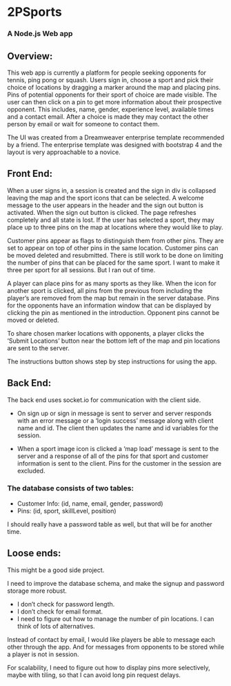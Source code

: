 # 2PSports

### A Node.js Web app

## Overview:

This web app is currently a platform for people seeking opponents for tennis, ping pong or squash.  Users sign in, choose a sport and pick their choice of locations by dragging a marker around the map and placing pins. Pins of potential opponents for their sport of choice are made visible. The user can then click on a pin to get more information about their prospective opponent. This includes, name, gender, experience level, available times and a contact email. After a choice is made they may contact the  other person by email or wait for someone to contact them.

The UI was created from a Dreamweaver enterprise template recommended by a friend. The enterprise template was designed with bootstrap 4 and the layout is very approachable to a novice.

## Front End: 
When a user signs in, a session is created and the sign in div is collapsed leaving the map and the sport icons that can be selected. A welcome message to the user appears in the header and the sign out button is activated. When the sign out button is clicked. The page refreshes completely and all state is lost. If the user has selected a sport, they may place up to three pins on the map at locations where they would like to play.  

Customer pins appear as flags to distinguish them from other pins. They are set to appear on top of other pins in the same location. Customer pins can be moved deleted and resubmitted. There is still work to be done on limiting the number of pins that can be placed for the same sport.  I want to make it three per sport for all sessions. But I ran out of time.

A player can place pins for as many sports as they like. When the icon for another sport is clicked, all pins from the previous from including the player’s are removed from the map but remain in the server database. Pins for the opponents have an information window that can be displayed by clicking the pin as mentioned in the introduction. Opponent pins cannot be moved or deleted.

To share chosen marker locations with opponents, a player clicks the ‘Submit Locations’ button near the bottom left of the map and pin locations are sent to the server. 

The instructions button shows step by step instructions for using the app.

## Back End:
The back end uses socket.io for communication with the client side. 

- On sign up or sign in message is sent to server and server responds with an error message or a ‘login success’ message along with client name and id. The client then updates the name and id variables for the session.

- When a sport image icon is clicked a ‘map load’ message is sent to the server and a response of all of the pins for that sport and customer information is sent to the client. Pins for the customer in the session are excluded.

### The database consists of two tables:

- Customer Info: (id, name, email, gender, password)
- Pins: (id, sport, skillLevel, position)

I should really have a password table as well, but that will be for another time.

## Loose ends:
This might be a good side project. 

I need to improve the database schema, and make the signup and password storage more robust. 
-	I don’t check for password length.
-	I don’t check for email format. 
-	I need to figure out how to manage the number of pin locations. I can think of lots of alternatives.

Instead of contact by email, I would like players be able to message each other through the app. And for messages from opponents to be stored while a player is not in session.

For scalability, I need to figure out how to display pins more selectively, maybe with tiling, so that I can avoid long pin request delays.
